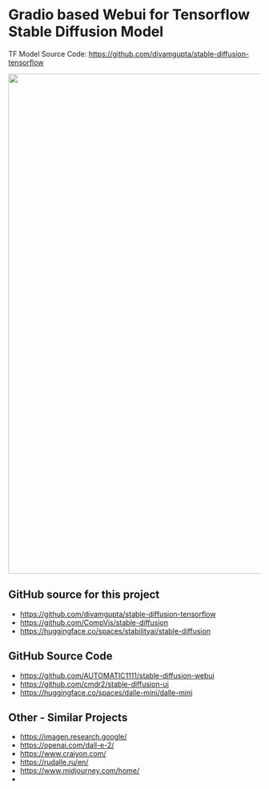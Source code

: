 # Gradio based Webui for Tensorflow Stable Diffusion Model #

TF Model Source Code: https://github.com/divamgupta/stable-diffusion-tensorflow

<div align="center">
  <img src="https://github.com/prodramp/DeepWorks/blob/main/ruDALL-E/images/ruDALL-e.png?raw=true" width="1000" />
</div> 


## GitHub source for this project
- https://github.com/divamgupta/stable-diffusion-tensorflow
- https://github.com/CompVis/stable-diffusion
- https://huggingface.co/spaces/stabilityai/stable-diffusion


## GitHub Source Code  ##
- https://github.com/AUTOMATIC1111/stable-diffusion-webui
- https://github.com/cmdr2/stable-diffusion-ui
- https://huggingface.co/spaces/dalle-mini/dalle-mini

## Other - Similar Projects
- https://imagen.research.google/
- https://openai.com/dall-e-2/
- https://www.craiyon.com/
- https://rudalle.ru/en/
- https://www.midjourney.com/home/
- 